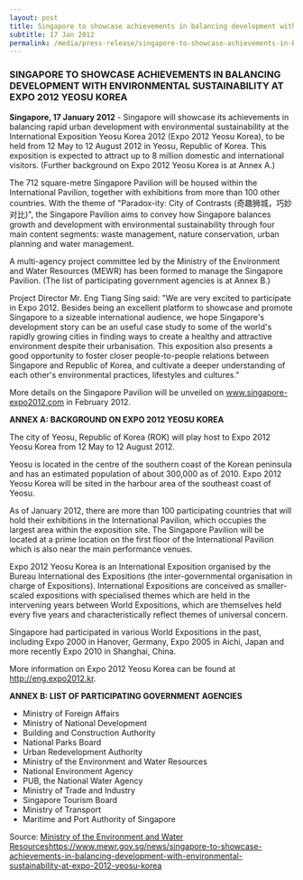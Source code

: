 ```yaml
---
layout: post
title: Singapore to showcase achievements in balancing development with environmental sustainability at Expo 2012 Yeosu Korea
subtitle: 17 Jan 2012
permalink: /media/press-release/singapore-to-showcase-achievements-in-balancing-development-with-environmental-sustainability-at-expo-2012-yeosu-korea
---
```


### SINGAPORE TO SHOWCASE ACHIEVEMENTS IN BALANCING DEVELOPMENT WITH ENVIRONMENTAL SUSTAINABILITY AT EXPO 2012 YEOSU KOREA

**Singapore, 17 January 2012** - Singapore will showcase its achievements in balancing rapid urban development with environmental sustainability at the International Exposition Yeosu Korea 2012 (Expo 2012 Yeosu Korea), to be held from 12 May to 12 August 2012 in Yeosu, Republic of Korea. This exposition is expected to attract up to 8 million domestic and international visitors. (Further background on Expo 2012 Yeosu Korea is at Annex A.)

The 712 square-metre Singapore Pavilion will be housed within the International Pavilion, together with exhibitions from more than 100 other countries. With the theme of "Paradox-ity: City of Contrasts (奇趣狮城，巧妙对比)", the Singapore Pavilion aims to convey how Singapore balances growth and development with environmental sustainability through four main content segments: waste management, nature conservation, urban planning and water management.

A multi-agency project committee led by the Ministry of the Environment and Water Resources (MEWR) has been formed to manage the Singapore Pavilion. (The list of participating government agencies is at Annex B.)

Project Director Mr. Eng Tiang Sing said: "We are very excited to participate in Expo 2012. Besides being an excellent platform to showcase and promote Singapore to a sizeable international audience, we hope Singapore's development story can be an useful case study to some of the world's rapidly growing cities in finding ways to create a healthy and attractive environment despite their urbanisation. This exposition also presents a good opportunity to foster closer people-to-people relations between Singapore and Republic of Korea, and cultivate a deeper understanding of each other's environmental practices, lifestyles and cultures."

More details on the Singapore Pavilion will be unveiled on www.singapore-expo2012.com in February 2012.

**ANNEX A: BACKGROUND ON EXPO 2012 YEOSU KOREA**

The city of Yeosu, Republic of Korea (ROK) will play host to Expo 2012 Yeosu Korea from 12 May to 12 August 2012.

Yeosu is located in the centre of the southern coast of the Korean peninsula and has an estimated population of about 300,000 as of 2010. Expo 2012 Yeosu Korea will be sited in the harbour area of the southeast coast of Yeosu.

As of January 2012, there are more than 100 participating countries that will hold their exhibitions in the International Pavilion, which occupies the largest area within the exposition site. The Singapore Pavilion will be located at a prime location on the first floor of the International Pavilion which is also near the main performance venues.

Expo 2012 Yeosu Korea is an International Exposition organised by the Bureau International des Expositions (the inter-governmental organisation in charge of Expositions). International Expositions are conceived as smaller-scaled expositions with specialised themes which are held in the intervening years between World Expositions, which are themselves held every five years and characteristically reflect themes of universal concern.

Singapore had participated in various World Expositions in the past, including Expo 2000 in Hanover, Germany, Expo 2005 in Aichi, Japan and more recently Expo 2010 in Shanghai, China.

More information on Expo 2012 Yeosu Korea can be found at [<a href="http://eng.expo2012.kr/main.html" target="_blank">http://eng.expo2012.kr</a>](http://eng.expo2012.kr/main.html).

**ANNEX B: LIST OF PARTICIPATING GOVERNMENT AGENCIES**

* Ministry of Foreign Affairs
* Ministry of National Development
* Building and Construction Authority
* National Parks Board
* Urban Redevelopment Authority
* Ministry of the Environment and Water Resources
* National Environment Agency
* PUB, the National Water Agency
* Ministry of Trade and Industry
* Singapore Tourism Board
* Ministry of Transport
* Maritime and Port Authority of Singapore

Source: [<a href="https://www.mewr.gov.sg/news/singapore-to-showcase-achievements-in-balancing-development-with-environmental-sustainability-at-expo-2012-yeosu-korea" target="_blank">Ministry of the Environment and Water Resources</a>](http://www.jtc.gov.sg/industrial-land-and-space/Pages/cleantech-park.aspx)https://www.mewr.gov.sg/news/singapore-to-showcase-achievements-in-balancing-development-with-environmental-sustainability-at-expo-2012-yeosu-korea